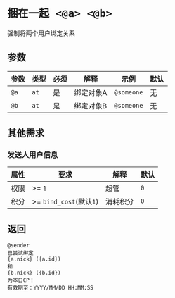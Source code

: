 <!--
 Copyright (C) 2024 originalFactor
 
 This file is part of QwenBotQ.
 
 QwenBotQ is free software: you can redistribute it and/or modify
 it under the terms of the GNU General Public License as published by
 the Free Software Foundation, either version 3 of the License, or
 (at your option) any later version.
 
 QwenBotQ is distributed in the hope that it will be useful,
 but WITHOUT ANY WARRANTY; without even the implied warranty of
 MERCHANTABILITY or FITNESS FOR A PARTICULAR PURPOSE.  See the
 GNU General Public License for more details.
 
 You should have received a copy of the GNU General Public License
 along with QwenBotQ.  If not, see <https://www.gnu.org/licenses/>.
-->

# `捆在一起 <@a> <@b>`

强制将两个用户绑定关系

## 参数
| 参数 | 类型 | 必须 | 解释      | 示例       | 默认 |
|------|------|------|-----------|------------|------|
| `@a` | `at` |  是  | 绑定对象A | `@someone` | 无   |
| `@b` | `at` |  是  | 绑定对象B | `@someone` | 无   |

## 其他需求

### 发送人用户信息
| 属性 | 要求                    | 解释     | 默认 |
|------|-------------------------|----------|------|
| 权限 | >= `1`                  | 超管     | `0`  |
| 积分 | >= `bind_cost`(默认`1`) | 消耗积分 | `0`  |

## 返回
```
@sender
已尝试绑定
{a.nick} ({a.id})
和
{b.nick} ({b.id})
为本日CP！
有效期至：YYYY/MM/DD HH:MM:SS
```
